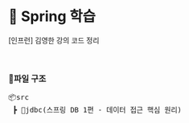 # :bookmark_tabs: Spring 학습

[인프런] 김영한 강의 코드 정리

<br>

### 📂파일 구조
<pre>
📦src
 ┣ 📂jdbc(스프링 DB 1편 - 데이터 접근 핵심 원리)
</pre>


